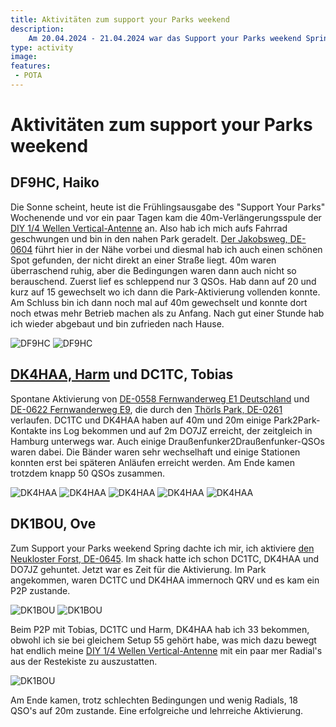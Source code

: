 ```yaml
---
title: Aktivitäten zum support your Parks weekend
description: 
    Am 20.04.2024 - 21.04.2024 war das Support your Parks weekend Spring. Das haben die Draussenfunker gemacht:
type: activity
image: 
features:
 - POTA
---
```

# Aktivitäten zum support your Parks weekend

## DF9HC, Haiko

Die Sonne scheint, heute ist die Frühlingsausgabe des "Support Your Parks" Wochenende und vor ein paar Tagen kam die 40m-Verlängerungsspule der [DIY 1/4 Wellen Vertical-Antenne](/diy/teleskop-viertelwellen-vertical.html) an. Also hab ich mich aufs Fahrrad geschwungen und bin in den nahen Park geradelt. [Der Jakobsweg, DE-0604](https://pota.app/#/park/DE-0604) führt hier in der Nähe vorbei und diesmal hab ich auch einen schönen Spot gefunden, der nicht direkt an einer Straße liegt. 40m waren überraschend ruhig, aber die Bedingungen waren dann auch nicht so berauschend. Zuerst lief es schleppend nur 3 QSOs. Hab dann auf 20 und kurz auf 15 gewechselt wo ich dann die Park-Aktivierung vollenden konnte. Am Schluss bin ich dann noch mal auf 40m gewechselt und konnte dort noch etwas mehr Betrieb machen als zu Anfang. Nach gut einer Stunde hab ich wieder abgebaut und bin zufrieden nach Hause.

![DF9HC](/aktivitaeten/DE-0604-2024-04-04/DF9HC_1.jpg)
![DF9HC](/aktivitaeten/DE-0604-2024-04-04/DF9HC_2.jpg)

## [DK4HAA, Harm](https://www.qrz.com/db/DK4HAA) und DC1TC, Tobias

Spontane Aktivierung von [DE-0558 Fernwanderweg E1 Deutschland](https://pota.app/#/park/DE-0558) und [DE-0622 Fernwanderweg E9](https://pota.app/#/park/DE-0622), die durch den [Thörls Park, DE-0261](https://pota.app/#/park/DE-0261) verlaufen. DC1TC und DK4HAA haben auf 40m und 20m einige Park2Park-Kontakte ins Log bekommen und auf 2m DO7JZ erreicht, der zeitgleich in Hamburg unterwegs war. Auch einige Draußenfunker2Draußenfunker-QSOs waren dabei. Die Bänder waren sehr wechselhaft und einige Stationen konnten erst bei späteren Anläufen erreicht werden. Am Ende kamen trotzdem knapp 50 QSOs zusammen.

![DK4HAA](/aktivitaeten/DE-0604-2024-04-04/DK4HAA_1.jpg)
![DK4HAA](/aktivitaeten/DE-0604-2024-04-04/DK4HAA_2.jpg)
![DK4HAA](/aktivitaeten/DE-0604-2024-04-04/DK4HAA_3.jpg)
![DK4HAA](/aktivitaeten/DE-0604-2024-04-04/DK4HAA_4.jpg)
![DK4HAA](/aktivitaeten/DE-0604-2024-04-04/DK4HAA_5.jpg)

## DK1BOU, Ove

Zum Support your Parks weekend Spring dachte ich mir, ich aktiviere [den Neukloster Forst, DE-0645](https://pota.app/#/park/DE-0645). Im shack hatte ich schon DC1TC, DK4HAA und DO7JZ gehuntet. Jetzt war es Zeit für die Aktivierung. Im Park angekommen, waren DC1TC und DK4HAA immernoch QRV und es kam ein P2P zustande.

![DK1BOU](/aktivitaeten/DE-0604-2024-04-04/DK1BOU_1.jpg)
![DK1BOU](/aktivitaeten/DE-0604-2024-04-04/DK1BOU_2.jpg)

Beim P2P mit Tobias, DC1TC und Harm, DK4HAA hab ich 33 bekommen, obwohl ich sie bei gleichem Setup 55 gehört habe, was mich dazu bewegt hat endlich meine [DIY 1/4 Wellen Vertical-Antenne](/diy/teleskop-viertelwellen-vertical.html) mit ein paar mer Radial's aus der Restekiste zu auszustatten.

![DK1BOU](/aktivitaeten/DE-0604-2024-04-04/DK1BOU_3.jpg)

Am Ende kamen, trotz schlechten Bedingungen und wenig Radials, 18 QSO's auf 20m zustande. Eine erfolgreiche und lehrreiche Aktivierung.

